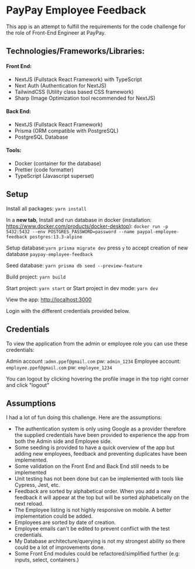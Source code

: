 # PayPay Employee Feedback

This app is an attempt to fulfill the requirements for the code challenge for the role of Front-End Engineer at PayPay.

## Technologies/Frameworks/Libraries:

#### Front End:
- NextJS (Fullstack React Framework) with TypeScript
- Next Auth (Authentication for NextJS)
- TailwindCSS (Utility class based CSS framework)
- Sharp (Image Optimization tool recommended for NextJS)

#### Back End:
- NextJS (Fullstack React Framework)
- Prisma (ORM compatible with PostgreSQL)
- PostgreSQL Database

#### Tools:
- Docker (container for the database)
- Prettier (code formatter)
- TypeScript (Javascript superset)

## Setup

Install all packages: `yarn install`

In a **new tab**, Install and run database in docker (installation: https://www.docker.com/products/docker-desktop): `docker run -p 5432:5432 --env POSTGRES_PASSWORD=password --name paypal-employee-feedback postgres:13.3-alpine`

Setup database:`yarn prisma migrate dev` press `y` to accept creation of new database `paypay-employee-feedback`

Seed database: `yarn prisma db seed --preview-feature`

Build project: `yarn build`

Start project: `yarn start` or Start project in dev mode: `yarn dev`

View the app: <http://localhost:3000>

Login with the different credentials provided below.

## Credentials

To view the application from the admin or employee role you can use these credentials:

Admin account :`admn.ppef@gmail.com` pw: `admin_1234`
Employee account: `employee.ppef@gmail.com` pw: `employee_1234`

You can logout by clicking hovering the profile image in the top right corner and click "logout"

## Assumptions

I had a lot of fun doing this challenge. Here are the assumptions:

- The authentication system is only using Google as a provider therefore the supplied credentials have been provided to experience the app from both the Admin side and Employee side.
- Some seeding is provided to have a quick overview of the app but adding new employees, feedback and preventing duplicates have been implemented.
- Some validation on the Front End and Back End still needs to be implemented
- Unit testing has not been done but can be implemented with tools like Cypress, Jest, etc.
- Feedback are sorted by alphabetical order. When you add a new feedback it will appear at the top but will be sorted alphabetically on the next reload.
- The Employee listing is not highly responsive on mobile. A better implementation could be added.
- Employees are sorted by date of creation.
- Employee emails can't be edited to prevent conflict with the test credentials.
- My Database architecture/querying is not my strongest ability so there could be a lot of improvements done.
- Some Front End modules could be refactored/simplified further (e.g: inputs, select, containers.)








